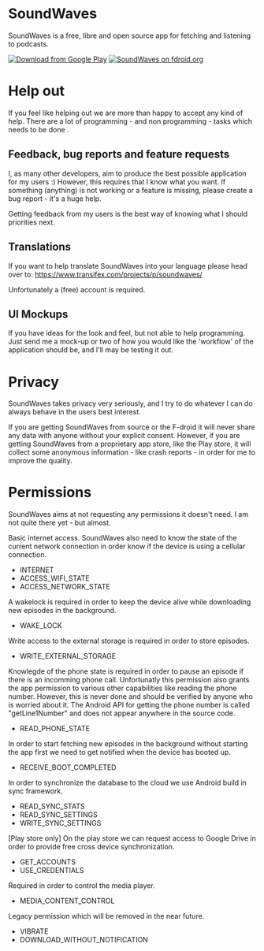 # SoundWaves

SoundWaves is a free, libre and open source app for fetching and listening to podcasts.

[![Download from Google Play](http://www.android.com/images/brand/android_app_on_play_large.png "Download from Google Play")](https://play.google.com/store/apps/details?id=org.bottiger.podcast)
[![SoundWaves on fdroid.org](https://camo.githubusercontent.com/7df0eafa4433fa4919a56f87c3d99cf81b68d01c/68747470733a2f2f662d64726f69642e6f72672f77696b692f696d616765732f632f63342f462d44726f69642d627574746f6e5f617661696c61626c652d6f6e2e706e67 "Download from fdroid.org")](https://f-droid.org/repository/browse/?fdcategory=Multimedia&fdid=org.bottiger.podcast&fdpage=1)

# Help out

If you feel like helping out we are more than happy to accept any kind of help. There are a lot of programming - and non programming - tasks which needs to be done .  

## Feedback, bug reports and feature requests

I, as many other developers, aim to produce the best possible application for my users :) 
However, this requires that I know what you want. If something (anything) is not working or a feature is missing, please create a bug report - it's a huge help.

Getting feedback from my users is the best way of knowing what I should priorities next.

## Translations
If you want to help translate SoundWaves into your language please head over to:
https://www.transifex.com/projects/p/soundwaves/

Unfortunately a (free) account is required.

## UI Mockups

If you have ideas for the look and feel, but not able to help programming. Just send me a mock-up or two of how you would like the 'workflow' of the application should be, and I'll may be testing it out.

# Privacy

SoundWaves takes privacy very seriously, and I try to do whatever I can do always behave in the users best interest.

If you are getting SoundWaves from source or the F-droid it will never share any data with anyone without your explicit consent.
However, if you are getting SoundWaves from a proprietary app store, like the Play store, it will collect some anonymous information - like crash reports - in order for me to improve the quality.

# Permissions

SoundWaves aims at not requesting any permissions it doesn't need. I am not quite there yet - but almost.

Basic internet access. SoundWaves also need to know the state of the current network connection in order know if 
the device is using a cellular connection.
* INTERNET
* ACCESS_WIFI_STATE
* ACCESS_NETWORK_STATE

A wakelock is required in order to keep the device alive while downloading new episodes in the background.
* WAKE_LOCK

Write access to the external storage is required in order to store episodes.
* WRITE_EXTERNAL_STORAGE

Knowlegde of the phone state is required in order to pause an episode if there is an incomming phone call. Unfortunatly this permission also grants the app permission to various other capabilities like reading the phone number. However, this is never done and should be verified by anyone who is worried about it. The Android API for getting the phone number is called "getLine1Number" and does not appear anywhere in the source code.
* READ_PHONE_STATE

In order to start fetching new episodes in the background without starting the app first we need to get notified when the device has booted up.
* RECEIVE_BOOT_COMPLETED

In order to synchronize the database to the cloud we use Android build in sync framework.
* READ_SYNC_STATS
* READ_SYNC_SETTINGS
* WRITE_SYNC_SETTINGS

[Play store only] On the play store we can request access to Google Drive in order to provide free cross device synchronization.
* GET_ACCOUNTS
* USE_CREDENTIALS

Required in order to control the media player.
* MEDIA_CONTENT_CONTROL

Legacy permission which will be removed in the near future.
* VIBRATE
* DOWNLOAD_WITHOUT_NOTIFICATION
